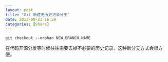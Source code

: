 ```yaml
---
layout: post
title: "Git 新建无历史记录分支"
date: 2013-08-23 16:59
categories: [Share]
---
```


```
git checkout --orphan NEW_BRANCH_NAME
```

在代码开源分发等时候往往需要去掉不必要的历史记录，这种新分支方式会很方便。

